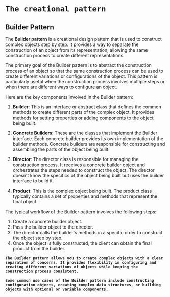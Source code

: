 # ``The creational pattern``


## Builder Pattern

The **Builder pattern** is a creational design pattern that is used to construct complex objects step by step. It provides a way to separate the construction of an object from its representation, allowing the same construction process to create different representations.

The primary goal of the Builder pattern is to abstract the construction process of an object so that the same construction process can be used to create different variations or configurations of the object. This pattern is particularly useful when the construction process involves multiple steps or when there are different ways to configure an object.

Here are the key components involved in the Builder pattern:

1. **Builder**: This is an interface or abstract class that defines the common methods to create different parts of the complex object. It provides methods for setting properties or adding components to the object being built.

2. **Concrete Builders**: These are the classes that implement the Builder interface. Each concrete builder provides its own implementation of the builder methods. Concrete builders are responsible for constructing and assembling the parts of the object being built.

3. **Director**: The director class is responsible for managing the construction process. It receives a concrete builder object and orchestrates the steps needed to construct the object. The director doesn't know the specifics of the object being built but uses the builder interface to build it.

4. **Product**: This is the complex object being built. The product class typically contains a set of properties and methods that represent the final object.

The typical workflow of the Builder pattern involves the following steps:

1. Create a concrete builder object.
2. Pass the builder object to the director.
3. The director calls the builder's methods in a specific order to construct the object step by step.
4. Once the object is fully constructed, the client can obtain the final product from the builder.

**``The Builder pattern allows you to create complex objects with a clear separation of concerns. It provides flexibility in configuring and creating different variations of objects while keeping the construction process consistent.``**

**``
Some common use cases of the Builder pattern include constructing configuration objects, creating complex data structures, or building objects with optional or variable components.
``**

